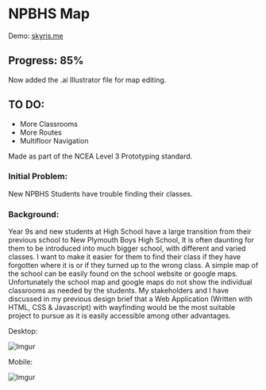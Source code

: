 # NPBHS Map

Demo: [skyris.me](https://skyris.me)

## Progress: 85%

Now added the .ai Illustrator file for map editing.

## TO DO:
* More Classrooms
* More Routes
* Multifloor Navigation


Made as part of the NCEA Level 3 Prototyping standard.

### Initial Problem:
New NPBHS Students have trouble finding their classes.

### Background:
Year 9s and new students at High School have a large transition from their previous school to New Plymouth Boys High School, It is often daunting for them to be introduced into much bigger school, with different and varied classes. I want to make it easier for them to find their class if they have forgotten where it is or if they turned up to the wrong class. A simple map of the school can be easily found on the school website or google maps. Unfortunately the school map and google maps do not show the individual classrooms as needed by the students. My stakeholders and I have discussed in my previous design brief that a Web Application (Written with HTML, CSS & Javascript) with wayfinding would be the most suitable project to pursue as it is easily accessible among other advantages.

Desktop:

![Imgur](https://i.imgur.com/pdRapNz.png)

Mobile:

![Imgur](https://i.imgur.com/d08yH97.png)
